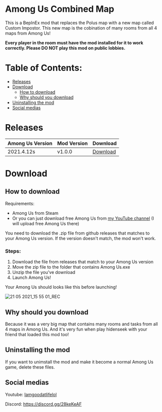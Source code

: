 # Among Us Combined Map

This is a BepInEx mod that replaces the Polus map with a new map called Custom Impostor.
This new map is the cobination of many rooms from all 4 maps from Among Us!

**Every player in the room must have the mod installed for it to work correctly. Please DO NOT play this mod on public lobbies.**

# Table of Contents:

- [Releases](#releases)  
- [Download](#download)  
  - [How to download](#how-to-download)
  - [Why should you download](#why-should-you-download)
- [Uninstalling the mod](#uninstalling-the-mod)
- [Social medias](#social-medias)

# Releases
| Among Us Version | Mod Version | Download
| --- | --- | ---|
| 2021.4.12s | v1.0.0 | [Download](https://github.com/IagallYT/Among-Us-Combined-Map/releases/download/1.0.0/Among.Us.Combined.Map.zip)

# Download

## How to download

Requirements:
- Among Us from Steam
- Or you can just download free Among Us from [my YouTube channel](https://m.youtube.com/channel/UCFZlRTzu_9BWQNw74NwZ6Lw) (I will upload free Among Us there)

You need to download the .zip file from github releases that matches to your Among Us version.
If the version doesn't match, the mod won't work.

### Steps:
1. Download the file from releases that match to your Among Us version
2. Move the zip file to the folder that contains Among Us.exe
3. Unzip the file you've download
4. Launch Among Us!

Your Among Us should looks like this before launching!

![21 05 2021_15 55 01_REC](https://user-images.githubusercontent.com/84431885/119111121-f7a50500-ba4c-11eb-9a4c-8ac51b7fa45e.png)

## Why should you download

Because it was a very big map that contains many rooms and tasks from all 4 maps in Among Us.
And it's very fun when play hidenseek with your friend that loaded this mod too!

## Uninstalling the mod
If you want to unimstall the mod and make it become a normal Among Us game, delete these files.

## Social medias
Youtube: [Iamgoodatlifelol](https://m.youtube.com/channel/UCFZlRTzu_9BWQNw74NwZ6Lw)

Discord: https://discord.gg/28keKeAF

